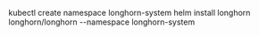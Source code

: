 kubectl create namespace longhorn-system
helm install longhorn longhorn/longhorn --namespace longhorn-system
